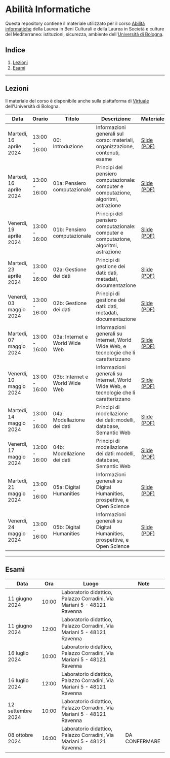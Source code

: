 # Abilità Informatiche
Questa repository contiene il materiale utilizzato per il corso [Abilità informatiche]([https://www.unibo.it/it/didattica/insegnamenti/insegnamento/2022/393680](https://www.unibo.it/it/didattica/insegnamenti/insegnamento/2023/455803)) della Laurea in Beni Culturali e della Laurea in Società e culture del Mediterraneo: istituzioni, sicurezza, ambiente dell'[Università di Bologna](http://www.unibo.it).

## Indice
1. [Lezioni](#lezioni)
2. [Esami](#esami)

***

## Lezioni
Il materiale del corso è disponibile anche sulla piattaforma di [Virtuale](https://virtuale.unibo.it) dell'Università di Bologna.

| Data | Orario | Titolo | Descrizione | Materiale |
|------|--------|--------|-------------|-----------|
| Martedì, 16 aprile 2024 | 13:00 - 16:00 | 00: Introduzione | Informazioni generali sul corso: materiali, organizzazione, contenuti, esame | [Slide (PDF)](docs/slides/00_intro.pdf) |
| Martedì, 16 aprile 2024 | 13:00 - 16:00 | 01a: Pensiero computazionale | Principi del pensiero computazionale: computer e computazione, algoritmi, astrazione | [Slide (PDF)](docs/slides/01_comp-think.pdf) |
| Venerdì, 19 aprile 2024 | 13:00 - 16:00 | 01b: Pensiero computazionale | Principi del pensiero computazionale: computer e computazione, algoritmi, astrazione | [Slide (PDF)](docs/slides/01_comp-think.pdf) |
| Martedì, 23 aprile 2024 | 13:00 - 16:00 | 02a: Gestione dei dati | Principi di gestione dei dati: dati, metadati, documentazione | [Slide (PDF)](docs/slides/02_data-mngmt.pdf) |
| Venerdì, 03 maggio 2024 | 13:00 - 16:00 | 02b: Gestione dei dati | Principi di gestione dei dati: dati, metadati, documentazione | [Slide (PDF)](docs/slides/02_data-mngmt.pdf) |
| Martedì, 07 maggio 2024 | 13:00 - 16:00 | 03a: Internet e World Wide Web | Informazioni generali su Internet, World Wide Web, e tecnologie che li caratterizzano | [Slide (PDF)](docs/slides/03_internet-web.pdf) |
| Venerdì, 10 maggio 2024 | 13:00 - 16:00 | 03b: Internet e World Wide Web | Informazioni generali su Internet, World Wide Web, e tecnologie che li caratterizzano | [Slide (PDF)](docs/slides/03_internet-web.pdf) |
| Martedì, 14 maggio 2024 | 13:00 - 16:00 | 04a: Modellazione dei dati | Principi di modellazione dei dati: modelli, database, Semantic Web | [Slide (PDF)](docs/slides/04_data-model.pdf) |
| Venerdì, 17 maggio 2024 | 13:00 - 16:00 | 04b: Modellazione dei dati | Principi di modellazione dei dati: modelli, database, Semantic Web | [Slide (PDF)](docs/slides/04_data-model.pdf) |
| Martedì, 21 maggio 2024 | 13:00 - 16:00 | 05a: Digital Humanities | Informazioni generali su Digital Humanities, prospettive, e Open Science | [Slide (PDF)](docs/slides/05_dh.pdf) |
| Venerdì, 24 maggio 2024 | 13:00 - 16:00 | 05b: Digital Humanities | Informazioni generali su Digital Humanities, prospettive, e Open Science | [Slide (PDF)](docs/slides/05_dh.pdf) |

***

## Esami
| Data | Ora | Luogo | Note |
|------|-----|-------|------|
| 11 giugno 2024 | 10:00 | Laboratorio didattico, Palazzo Corradini, Via Mariani 5 - 48121 Ravenna | |
| 11 giugno 2024 | 12:00 | Laboratorio didattico, Palazzo Corradini, Via Mariani 5 - 48121 Ravenna | |
| 16 luglio 2024 | 10:00 | Laboratorio didattico, Palazzo Corradini, Via Mariani 5 - 48121 Ravenna | |
| 16 luglio 2024 | 12:00 | Laboratorio didattico, Palazzo Corradini, Via Mariani 5 - 48121 Ravenna | |
| 12 settembre 2024 | 10:00 | Laboratorio didattico, Palazzo Corradini, Via Mariani 5 - 48121 Ravenna | |
| 08 ottobre 2024 | 16:00 | Laboratorio didattico, Palazzo Corradini, Via Mariani 5 - 48121 Ravenna | DA CONFERMARE |

